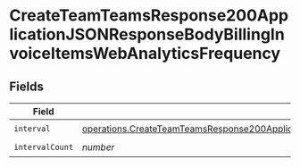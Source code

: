 # CreateTeamTeamsResponse200ApplicationJSONResponseBodyBillingInvoiceItemsWebAnalyticsFrequency


## Fields

| Field                                                                                                                                                                                                                              | Type                                                                                                                                                                                                                               | Required                                                                                                                                                                                                                           | Description                                                                                                                                                                                                                        |
| ---------------------------------------------------------------------------------------------------------------------------------------------------------------------------------------------------------------------------------- | ---------------------------------------------------------------------------------------------------------------------------------------------------------------------------------------------------------------------------------- | ---------------------------------------------------------------------------------------------------------------------------------------------------------------------------------------------------------------------------------- | ---------------------------------------------------------------------------------------------------------------------------------------------------------------------------------------------------------------------------------- |
| `interval`                                                                                                                                                                                                                         | [operations.CreateTeamTeamsResponse200ApplicationJSONResponseBodyBillingInvoiceItemsWebAnalyticsInterval](../../models/operations/createteamteamsresponse200applicationjsonresponsebodybillinginvoiceitemswebanalyticsinterval.md) | :heavy_check_mark:                                                                                                                                                                                                                 | N/A                                                                                                                                                                                                                                |
| `intervalCount`                                                                                                                                                                                                                    | *number*                                                                                                                                                                                                                           | :heavy_check_mark:                                                                                                                                                                                                                 | N/A                                                                                                                                                                                                                                |